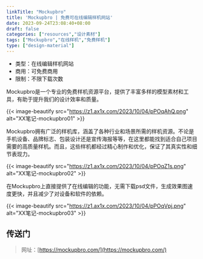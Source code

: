 ```yaml
---
linkTitle: "Mockupbro"
title: 'Mockupbro | 免费可在线编辑样机网站'
date: 2023-09-24T23:08:40+08:00
draft: false
categories: ["resources","设计素材"]
tags: ["Mockupbro","在线样机","免费样机"]
type: ["design-material"]
---
```


+ 类型：在线编辑样机网站
+ 商用：可免费商用
+ 限制：不限下载次数

Mockupbro是一个专业的免费样机资源平台，提供了丰富多样的模型素材和工具，有助于提升我们的设计效率和质量。

{{< image-beautify src="https://z1.ax1x.com/2023/10/04/pPOqAhQ.png" alt="XX笔记-mockupbro01" >}}

<!-- ![](img/mockupbro04.png) -->

Mockupbro拥有广泛的样机库，涵盖了各种行业和场景所需的样机资源。不论是手机设备、品牌标志、包装设计还是宣传海报等等，在这里都能找到适合自己项目需要的高质量样机。而且，这些样机都经过精心制作和优化，保证了其真实性和细节表现力。

{{< image-beautify src="https://z1.ax1x.com/2023/10/04/pPOqZ1s.png" alt="XX笔记-mockupbro02" >}}

<!-- ![](https://z1.ax1x.com/2023/10/04/pPOqZ1s.png) -->

在Mockupbro上直接提供了在线编辑的功能，无需下载psd文件，生成效果图速度更快，并且减少了对设备和软件的依赖。

{{< image-beautify src="https://z1.ax1x.com/2023/10/04/pPOqVpj.png" alt="XX笔记-mockupbro03" >}}
<!-- ![](https://z1.ax1x.com/2023/10/04/pPOqVpj.png) -->


## 传送门
> 网址：[https://mockupbro.com/](https://mockupbro.com/)